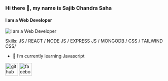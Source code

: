 ### Hi there 👋, my name is Sajib Chandra Saha
#### I am a Web Developer 
![I am a Web Developer ](https://scontent.fcgp28-1.fna.fbcdn.net/v/t39.30808-6/366298875_1730795680668166_9039635730038117139_n.jpg?_nc_cat=104&ccb=1-7&_nc_sid=5f2048&_nc_ohc=prYKOnKpMFUAX-SgdS-&_nc_ht=scontent.fcgp28-1.fna&oh=00_AfDweavIYtdrG0dRrGaPWK5SpZqHHwFJZXWZsL3JXUr9Vg&oe=65657566)


Skills: JS / REACT / NODE JS / EXPRESS JS / MONGODB / CSS / TAILWIND CSS/

- 🌱 I’m currently learning Javascript 


[<img src='https://cdn.jsdelivr.net/npm/simple-icons@3.0.1/icons/github.svg' alt='github' height='40'>](https://github.com/Sajib12Saha)  [<img src='https://cdn.jsdelivr.net/npm/simple-icons@3.0.1/icons/facebook.svg' alt='facebook' height='40'>](https://www.facebook.com/sojib.saha)  



